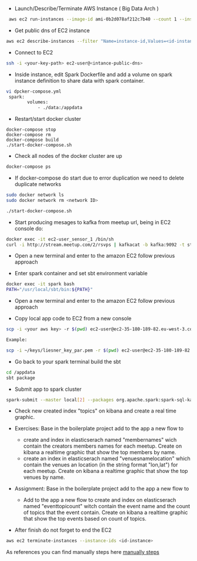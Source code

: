 
- Launch/Describe/Terminate AWS Instance ( Big Data Arch )

```bash
 aws ec2 run-instances --image-id ami-0b2d078af212c7b40 --count 1 --instance-type m5.xlarge --key-name <your_key_name> --security-group-ids sg-0e8cb59d207ca3ed3 --subnet-id subnet-0ba219ffbd8c264d2 --associate-public-ip-address
```

- Get public dns of EC2 instance

```bash
aws ec2 describe-instances --filter "Name=instance-id,Values=<id-instance>"
```

- Connect to EC2

```bash
ssh -i <your-key-path> ec2-user@<intance-public-dns>
``` 

- Inside instance, edit Spark Dockerfile and add a volume on spark instance definition to share data with spark container. 
```bash
vi dpcker-compose.yml
 spark:
        volumes:
            - ./data:/appdata
```

- Restart/start docker cluster

```
docker-compose stop
docker-compose rm
docker-compose build
./start-docker-compose.sh
```

- Check all nodes of the docker cluster are up

```bash
docker-compose ps
```

- If docker-compose do start due to error duplication we need to delete duplicate networks

```bash
sudo docker network ls
sudo docker network rm <network ID>

./start-docker-compose.sh
```


- Start producing mesages to kafka from meetup url, being in EC2 console do:

```bash
docker exec -it ec2-user_sensor_1 /bin/sh
curl -i http://stream.meetup.com/2/rsvps | kafkacat -b kafka:9092 -t stream
```

- Open a new terminal and enter to the amazon EC2 follow previous approach

- Enter spark container and set sbt environment variable

```bash
docker exec -it spark bash
PATH="/usr/local/sbt/bin:${PATH}"
```

- Open a new terminal and enter to the amazon EC2 follow previous approach

- Copy local app code to EC2 from a new console

```bash
scp -i <your aws key> -r $(pwd) ec2-user@ec2-35-180-189-82.eu-west-3.compute.amazonaws.com:~/data

Example:

scp -i ~/keys/liesner_key_par.pem -r $(pwd) ec2-user@ec2-35-180-189-82.eu-west-3.compute.amazonaws.com:~/data
``` 

- Go back to your spark terminal build the sbt

```bash
cd /appdata
sbt package
```  

- Submit app to spark cluster
```bash
spark-submit --master local[2] --packages org.apache.spark:spark-sql-kafka-0-10_2.11:2.4.0,org.apache.kafka:kafka-clients:2.2.0,org.apache.spark:spark-tags_2.11:2.4.0,org.apache.spark:spark-sql_2.11:2.4.0,org.elasticsearch:elasticsearch-spark-20_2.11:7.1.1 --class Main target/scala-2.11/bts-rtda-lab-8_2.11-0.1.1.jar kafka elasticsearch meetup-topics 
```

- Check new created index "topics" on kibana and create a real time graphic.

- Exercises: Base in the boilerplate project add to the app a new flow to
    -  create and index in elasticserach named "membernames" wich contain the creators members names for each meetup. Create on kibana a realtime graphic that show the top members by name.
    -  create an index in elasticserach named "venuesnamelocation" which contain the venues an location (in the string format "lon,lat") for each meetup. Create on kibana a realtime graphic that show the top venues by name. 

- Assignment: Base in the boilerplate project add to the app a new flow to   
    - Add to the app a new flow to create and index on elasticserach named "eventtopicount" witch contain the event name and the count of topics that the event contain. Create on kibana a realtime graphic that show the top events based on count of topics. 

- After finish do not forget to end the EC2

```bash
aws ec2 terminate-instances --instance-ids <id-instance>
```


As references you can find manually steps here [manually steps](docs/manually.md)
